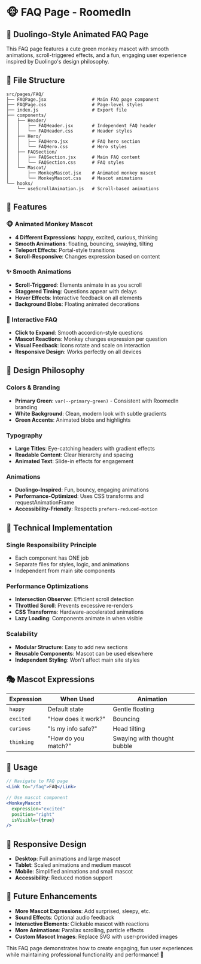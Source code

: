 # 🐵 FAQ Page - RoomedIn

## 🎨 **Duolingo-Style Animated FAQ Page**

This FAQ page features a cute green monkey mascot with smooth animations, scroll-triggered effects, and a fun, engaging user experience inspired by Duolingo's design philosophy.

## 📁 **File Structure**

```
src/pages/FAQ/
├── FAQPage.jsx                 # Main FAQ page component
├── FAQPage.css                 # Page-level styles
├── index.js                    # Export file
├── components/
│   ├── Header/
│   │   ├── FAQHeader.jsx       # Independent FAQ header
│   │   └── FAQHeader.css       # Header styles
│   ├── Hero/
│   │   ├── FAQHero.jsx         # FAQ hero section
│   │   └── FAQHero.css         # Hero styles
│   ├── FAQSection/
│   │   ├── FAQSection.jsx      # Main FAQ content
│   │   └── FAQSection.css      # FAQ styles
│   └── Mascot/
│       ├── MonkeyMascot.jsx    # Animated monkey mascot
│       └── MonkeyMascot.css    # Mascot animations
└── hooks/
    └── useScrollAnimation.js   # Scroll-based animations
```

## 🚀 **Features**

### **🐵 Animated Monkey Mascot**
- **4 Different Expressions**: happy, excited, curious, thinking
- **Smooth Animations**: floating, bouncing, swaying, tilting
- **Teleport Effects**: Portal-style transitions
- **Scroll-Responsive**: Changes expression based on content

### **✨ Smooth Animations**
- **Scroll-Triggered**: Elements animate in as you scroll
- **Staggered Timing**: Questions appear with delays
- **Hover Effects**: Interactive feedback on all elements
- **Background Blobs**: Floating animated decorations

### **🎯 Interactive FAQ**
- **Click to Expand**: Smooth accordion-style questions
- **Mascot Reactions**: Monkey changes expression per question
- **Visual Feedback**: Icons rotate and scale on interaction
- **Responsive Design**: Works perfectly on all devices

## 🎨 **Design Philosophy**

### **Colors & Branding**
- **Primary Green**: `var(--primary-green)` - Consistent with RoomedIn branding
- **White Background**: Clean, modern look with subtle gradients
- **Green Accents**: Animated blobs and highlights

### **Typography**
- **Large Titles**: Eye-catching headers with gradient effects
- **Readable Content**: Clear hierarchy and spacing
- **Animated Text**: Slide-in effects for engagement

### **Animations**
- **Duolingo-Inspired**: Fun, bouncy, engaging animations
- **Performance-Optimized**: Uses CSS transforms and requestAnimationFrame
- **Accessibility-Friendly**: Respects `prefers-reduced-motion`

## 🔧 **Technical Implementation**

### **Single Responsibility Principle**
- Each component has ONE job
- Separate files for styles, logic, and animations
- Independent from main site components

### **Performance Optimizations**
- **Intersection Observer**: Efficient scroll detection
- **Throttled Scroll**: Prevents excessive re-renders
- **CSS Transforms**: Hardware-accelerated animations
- **Lazy Loading**: Components animate in when visible

### **Scalability**
- **Modular Structure**: Easy to add new sections
- **Reusable Components**: Mascot can be used elsewhere
- **Independent Styling**: Won't affect main site styles

## 🎭 **Mascot Expressions**

| Expression | When Used | Animation |
|------------|-----------|-----------|
| `happy` | Default state | Gentle floating |
| `excited` | "How does it work?" | Bouncing |
| `curious` | "Is my info safe?" | Head tilting |
| `thinking` | "How do you match?" | Swaying with thought bubble |

## 🚀 **Usage**

```jsx
// Navigate to FAQ page
<Link to="/faq">FAQ</Link>

// Use mascot component
<MonkeyMascot 
  expression="excited" 
  position="right" 
  isVisible={true}
/>
```

## 📱 **Responsive Design**

- **Desktop**: Full animations and large mascot
- **Tablet**: Scaled animations and medium mascot
- **Mobile**: Simplified animations and small mascot
- **Accessibility**: Reduced motion support

## 🎯 **Future Enhancements**

- **More Mascot Expressions**: Add surprised, sleepy, etc.
- **Sound Effects**: Optional audio feedback
- **Interactive Elements**: Clickable mascot with reactions
- **More Animations**: Parallax scrolling, particle effects
- **Custom Mascot Images**: Replace SVG with user-provided images

This FAQ page demonstrates how to create engaging, fun user experiences while maintaining professional functionality and performance! 🎉
